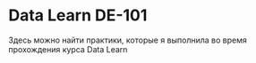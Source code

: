 # Data Learn DE-101
Здесь можно найти практики, которые я выполнила во время прохождения курса Data Learn
